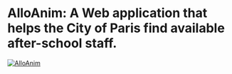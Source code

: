 # AlloAnim: A Web application that helps the City of Paris find available after-school staff.

[![AlloAnim](http://img.youtube.com/vi/AoMaZQC6JKw/0.jpg)](http://www.youtube.com/watch?v=YAoMaZQC6JKw "AlloAnim Video Demo")